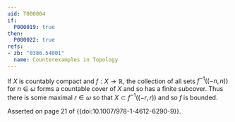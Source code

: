 ```yaml
---
uid: T000004
if:
  P000019: true
then:
  P000022: true
refs:
- zb: "0386.54001"
  name: Counterexamples in Topology
---
```


If $X$ is countably compact and $f:X \rightarrow \mathbb{R}$, the collection of all sets $f^{-1}((-n,n))$ for $n \in \omega$ forms a countable cover of $X$ and so has a finite subcover. Thus there is some maximal $r \in \omega$ so that $X \subset f^{-1}((-r,r))$ and so $f$ is bounded.

Asserted on page 21 of {{doi:10.1007/978-1-4612-6290-9}}.
